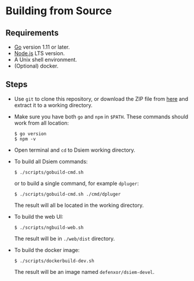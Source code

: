 # Building from Source

## Requirements

- [Go](https://golang.org/dl/) version 1.11 or later.
- [Node.js](https://nodejs.org/en/download/) LTS version.
- A Unix shell environment.
- (Optional) docker.

## Steps

- Use `git` to clone this repository, or download the ZIP file from [here](https://github.com/defenxor/dsiem/archive/master.zip) and extract it to a working directory.

- Make sure you have both `go` and `npm` in `$PATH`. These commands should work from all location:
  
  ```shell
  $ go version
  $ npm -v
  ```

- Open terminal and `cd` to Dsiem working directory.

- To build all Dsiem commands:

  ```shell
  $ ./scripts/gobuild-cmd.sh
  ```
  or to build a single command, for example `dpluger`:

  ```shell
  $ ./scripts/gobuild-cmd.sh ./cmd/dpluger
  ```
  The result will all be located in the working directory.

- To build the web UI:
  
  ```shell
  $ ./scripts/ngbuild-web.sh
  ```
  The result will be in `./web/dist` directory.

- To build the docker image:

  ```shell
  $ ./scripts/dockerbuild-dev.sh
  ```
  The result will be an image named `defenxor/dsiem-devel`.
